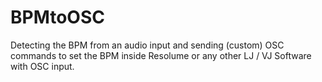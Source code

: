 # BPMtoOSC
Detecting the BPM from an audio input and sending (custom) OSC commands to set the BPM inside Resolume or any other LJ / VJ Software with OSC input.
